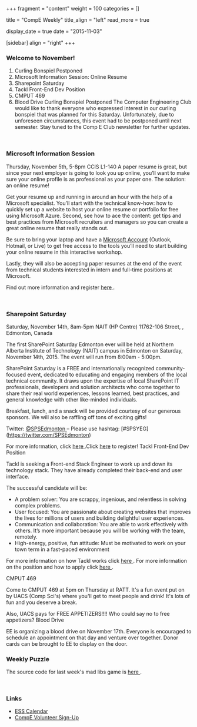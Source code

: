 
+++
fragment = "content"
weight = 100
categories = []

title = "CompE Weekly"
title_align = "left"
read_more = true

display_date = true
date = "2015-11-03" 

[sidebar]
  align = "right"
+++
    
### Welcome to November!


1. Curling Bonspiel Postponed
2. Microsoft Information Session: Online Resume
3. Sharepoint Saturday
4. Tackl Front-End Dev Position
5. CMPUT 469
6. Blood Drive
Curling Bonspiel Postponed
The Computer Engineering Club would like to thank everyone who expressed interest in our curling bonspiel that was planned for this Saturday. Unfortunately, due to unforeseen circumstances, this event had to be postponed until next semester. Stay tuned to the Comp E Club newsletter for further updates.

</br>

### Microsoft Information Session

Thursday, November 5th, 5-8pm
CCIS L1-140
A paper resume is great, but since your next employer is going to look you up online, you’ll want to make sure your online profile is as professional as your paper one. The solution: an online resume!

Get your resume up and running in around an hour with the help of a Microsoft specialist. You’ll start with the technical know-how: how to quickly set up a website to host your online resume or portfolio for free using Microsoft Azure. Second, see how to ace the content: get tips and best practices from Microsoft recruiters and managers so you can create a great online resume that really stands out.

Be sure to bring your laptop and have a [Microsoft Account](https://login.live.com/ppsecure/secure.srf?lc=1033&sf=1&id=38936&ru=https://account.live.com/&tw=0&fs=0&kv=0&cb=&cbcxt=&wp=SAPI&wa=wsignin1.0&wreply=https://account.live.com/)  (Outlook, Hotmail, or Live) to get free access to the tools you’ll need to start building your online resume in this interactive workshop.

Lastly, they will also be accepting paper resumes at the end of the event from technical students interested in intern and full-time positions at Microsoft.

Find out more information and register [here ](http://aka.ms/OnlineResumeAlberta) .

</br>

### Sharepoint Saturday

Saturday, November 14th, 8am-5pm
NAIT (HP Centre)
11762-106 Street, , Edmonton, Canada

The first SharePoint Saturday ​Edmonton ever will be held at Northern Alberta Institute of Technology (NAIT) campus in Edmonton on Saturday, November 14th, 2015. The event will run from 8:00am - 5:00pm.​

SharePoint Saturday is a FREE and internationally recognized community-focused event, dedicated to educating and engaging members of the local technical community. It draws upon the expertise of local SharePoint IT professionals, developers and solution architects who come together to share their real world experiences, lessons learned, best practices, and general knowledge with other like-minded individuals.

Breakfast, lunch, and a snack will be provided courtesy of our generous sponsors. We will also be raffling off tons of exciting gifts!

Twitter: [@SPSEdmonton ](https://twitter.com/SPSEdmonton)  – Please use hashtag:
[#SPSYEG] (https://twitter.com/SPSEdmonton) ​​

For more information, click [here ](http://www.spsevents.org/city/edmonton/edmonton2015) . ​Click [here](https://spsedmonton.eventbrite.ca/) to register!
Tackl Front-End Dev Position

Tackl is seeking a Front-end Stack Engineer to work up and down its technology stack. They have already completed their back-end and user interface.

The successful candidate will be:
* A problem solver: You are scrappy, ingenious, and relentless in solving complex problems.
* User focused: You are passionate about creating websites that improves the lives for millions of users and building delightful user experiences.
* Communication and collaboration: You are able to work effectively with others. It’s more important because you will be working with the team, remotely.
* High-energy, positive, fun attitude: Must be motivated to work on your town term in a fast-paced environment

For more information on how Tackl works click [here ](http://www.tackl.co/students#find-out-how) .
For more information on the position and how to apply click [here ](https://docs.google.com/presentation/d/1Q3vsALerZlLquUVqo8dXP8mdeAwodYpKoVbNgkU09So/edit#slide=id.p) .

CMPUT 469

Come to CMPUT 469 at 5pm on Thursday at RATT. It's a fun event put on by UACS (Comp Sci's) where you'll get to meet people and drink! It's lots of fun and you deserve a break.

Also, UACS pays for FREE APPETIZERS!!!!
Who could say no to free appetizers?
Blood Drive

EE is organizing a blood drive on November 17th. Everyone is encouraged to schedule an appointment on that day and venture over together. Donor cards can be brought to EE to display on the door.


### Weekly Puzzle

The source code for last week's mad libs game is [here ](https://github.com/stephenjust/libz) .

</br>

### Links

* [ESS Calendar ](https://www.google.com/calendar/embed?src=ualberta.ca_d12op0t596h4pm0nn5kekjejh4%40group.calendar.google.com&ctz=America/Edmonton)
* [CompE Volunteer Sign-Up ](http://goo.gl/forms/kfsGbsYeEY)

</br>
